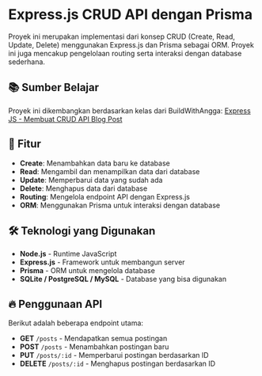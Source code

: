 # Express.js CRUD API dengan Prisma

Proyek ini merupakan implementasi dari konsep CRUD (Create, Read, Update, Delete) menggunakan Express.js dan Prisma sebagai ORM. Proyek ini juga mencakup pengelolaan routing serta interaksi dengan database sederhana.

## 📚 Sumber Belajar
Proyek ini dikembangkan berdasarkan kelas dari BuildWithAngga:
[Express JS - Membuat CRUD API Blog Post](https://buildwithangga.com/kelas/express-js-membuat-crud-api-blog-post)

## 🚀 Fitur
- **Create**: Menambahkan data baru ke database
- **Read**: Mengambil dan menampilkan data dari database
- **Update**: Memperbarui data yang sudah ada
- **Delete**: Menghapus data dari database
- **Routing**: Mengelola endpoint API dengan Express.js
- **ORM**: Menggunakan Prisma untuk interaksi dengan database

## 🛠️ Teknologi yang Digunakan
- **Node.js** - Runtime JavaScript
- **Express.js** - Framework untuk membangun server
- **Prisma** - ORM untuk mengelola database
- **SQLite / PostgreSQL / MySQL** - Database yang bisa digunakan

## 🔥 Penggunaan API
Berikut adalah beberapa endpoint utama:
- **GET** `/posts` - Mendapatkan semua postingan
- **POST** `/posts` - Menambahkan postingan baru
- **PUT** `/posts/:id` - Memperbarui postingan berdasarkan ID
- **DELETE** `/posts/:id` - Menghapus postingan berdasarkan ID
